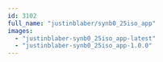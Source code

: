 ```yaml
---
id: 3102
full_name: "justinblaber/synb0_25iso_app"
images: 
  - "justinblaber-synb0_25iso_app-latest"
  - "justinblaber-synb0_25iso_app-1.0.0"
---
```

